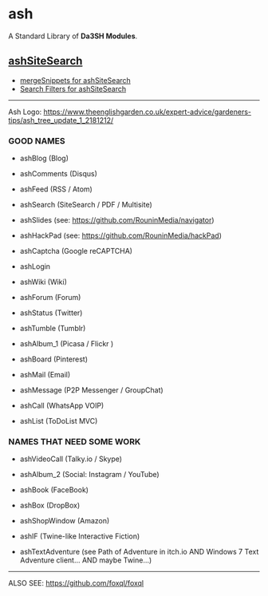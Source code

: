 # ash
A Standard Library of **Da3SH Modules**.

## <a href="https://github.com/RouninMedia/ashSiteSearch" target="_blank">ashSiteSearch</a>

 - <a href="https://github.com/RouninMedia/mergeSnippets-for-ashSiteSearch" target="_blank">mergeSnippets for ashSiteSearch</a>
 - <a href="https://github.com/RouninMedia/searchFilters-for-ashSiteSearch" target="_blank">Search Filters for ashSiteSearch</a>

______

Ash Logo:
https://www.theenglishgarden.co.uk/expert-advice/gardeners-tips/ash_tree_update_1_2181212/

### GOOD NAMES
 - ashBlog (Blog)
 - ashComments (Disqus)
 - ashFeed (RSS / Atom)
 - ashSearch (SiteSearch / PDF / Multisite)
 - ashSlides (see: <a href="https://github.com/RouninMedia/navigator" target="_blank">https://github.com/RouninMedia/navigator</a>)
 - ashHackPad (see: <a href="https://github.com/RouninMedia/hackPad" target="_blank">https://github.com/RouninMedia/hackPad</a>)

 - ashCaptcha (Google reCAPTCHA)
 - ashLogin

 - ashWiki (Wiki)
 - ashForum (Forum)
 - ashStatus (Twitter)
 - ashTumble (Tumblr)
 - ashAlbum_1 (Picasa / Flickr )
 - ashBoard (Pinterest)

 - ashMail (Email)
 - ashMessage (P2P Messenger / GroupChat)
 - ashCall (WhatsApp VOIP)

 - ashList (ToDoList MVC)

### NAMES THAT NEED SOME WORK
 - ashVideoCall (Talky.io / Skype)
 - ashAlbum_2 (Social: Instagram / YouTube)
 - ashBook (FaceBook)
 - ashBox (DropBox)
 - ashShopWindow (Amazon)
 - ashIF (Twine-like Interactive Fiction)

 - ashTextAdventure (see Path of Adventure in itch.io AND Windows 7 Text Adventure client... AND maybe Twine...)

______

ALSO SEE: https://github.com/foxql/foxql

